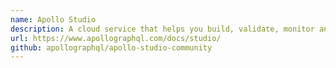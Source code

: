 ```yaml
---
name: Apollo Studio
description: A cloud service that helps you build, validate, monitor and secure your organizations data graph.
url: https://www.apollographql.com/docs/studio/
github: apollographql/apollo-studio-community
---
```



